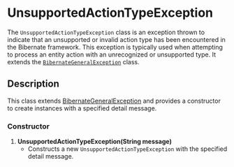 # UnsupportedActionTypeException

The `UnsupportedActionTypeException` class is an exception thrown to indicate that an unsupported or invalid action type
has been encountered in the Bibernate framework. This exception is typically used when attempting to process an entity
action with an unrecognized or unsupported type. It extends the [`BibernateGeneralException`](#) class.

## Description

This class extends [BibernateGeneralException](BibernateGeneralException.md) and provides a constructor to create instances with a specified detail
message.

### Constructor

1. **UnsupportedActionTypeException(String message)**
    - Constructs a new `UnsupportedActionTypeException` with the specified detail message.
